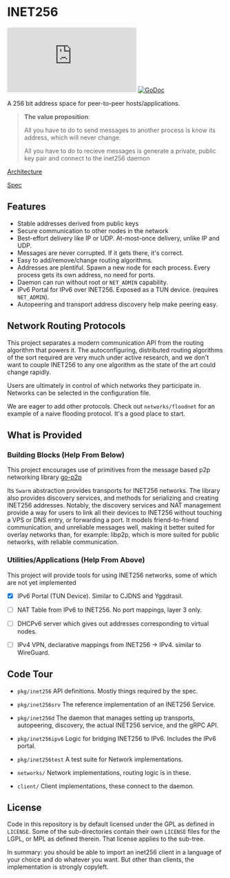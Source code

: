 # INET256

![Matrix](https://img.shields.io/matrix/inet256:matrix.org?label=%23inet256%3Amatrix.org&logo=matrix)
[![GoDoc](https://godoc.org/github.com/inet256/inet256?status.svg)](http://godoc.org/github.com/inet256/inet256)

A 256 bit address space for peer-to-peer hosts/applications.

> **The value proposition**:
>
> All you have to do to send messages to another process is know its address, which will never change.
>
> All you have to do to recieve messages is generate a private, public key pair and connect to the inet256 daemon

[Architecture](./ARCHITECTURE.md)

[Spec](./docs/10_Spec.md)

## Features
- Stable addresses derived from public keys
- Secure communication to other nodes in the network
- Best-effort delivery like IP or UDP. At-most-once delivery, unlike IP and UDP.
- Messages are never corrupted. If it gets there, it's correct.
- Easy to add/remove/change routing algorithms.
- Addresses are plentiful. Spawn a new node for each process. Every process gets its own address, no need for ports.
- Daemon can run without root or `NET_ADMIN` capability.
- IPv6 Portal for IPv6 over INET256. Exposed as a TUN device. (requires `NET_ADMIN`).
- Autopeering and transport address discovery help make peering easy.

## Network Routing Protocols
This project separates a modern communication API from the routing algorithm that powers it.
The autoconfiguring, distributed routing algorithms of the sort required are very much under active research, and we don't want to couple INET256 to any one algorithm as the state of the art could change rapidly.

Users are ultimately in control of which networks they participate in.
Networks can be selected in the configuration file.

We are eager to add other protocols.
Check out `networks/floodnet` for an example of a naive flooding protocol.
It's a good place to start.

## What is Provided
### Building Blocks (Help From Below)

This project encourages use of primitives from the message based p2p networking library [go-p2p](https://github.com/brendoncarroll/go-p2p)

Its `Swarm` abstraction provides transports for INET256 networks.
The library also provides discovery services, and methods for serializing and creating INET256 addresses.
Notably, the discovery services and NAT management provide a way for users to link all their devices to INET256 without touching a VPS or DNS entry, or forwarding a port.
It models friend-to-friend communication, and unreliable messages well, making it better suited for overlay networks than, for example: libp2p, which is more suited for public networks, with reliable communication.

### Utilities/Applications (Help From Above)
This project will provide tools for using INET256 networks, some of which are not yet implemented

- [x] IPv6 Portal (TUN Device). Similar to CJDNS and Yggdrasil.
- [ ] NAT Table from IPv6 to INET256. No port mappings, layer 3 only.
- [ ] DHCPv6 server which gives out addresses corresponding to virtual nodes.
- [ ] IPv4 VPN, declarative mappings from INET256 -> IPv4. similar to WireGuard.


## Code Tour
- `pkg/inet256` API definitions.  Mostly things required by the spec.

- `pkg/inet256srv` The reference implementation of an INET256 Service. 

- `pkg/inet256d` The daemon that manages setting up transports, autopeering, discovery, the actual INET256 service, and the gRPC API.

- `pkg/inet256ipv6` Logic for bridging INET256 to IPv6. Includes the IPv6 portal.

- `pkg/inet256test` A test suite for Network implementations.

- `networks/` Network implementations, routing logic is in these.

- `client/` Client implementations, these connect to the daemon.

## License
Code in this repository is by default licensed under the GPL as defined in `LICENSE`.
Some of the sub-directories contain their own `LICENSE` files for the LGPL, or MPL as defined therein.
That license applies to the sub-tree.

In summary: you should be able to import an inet256 client in a language of your choice and do whatever you want.
But other than clients, the implementation is strongly copyleft.
